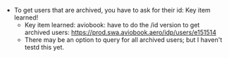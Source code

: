 * To get users that are archived, you have to ask for their id: Key item learned! 
	* Key item learned: aviobook: have to do the /id version to get archived users:  https://prod.swa.aviobook.aero/idp/users/e151514
	* There may be an option to query for all archived users; but I haven't testd this yet.